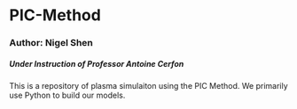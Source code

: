 # PIC-Method
### Author: Nigel Shen 
##### Under Instruction of Professor Antoine Cerfon
This is a repository of plasma simulaiton using the PIC Method. We primarily use Python to build our models.
